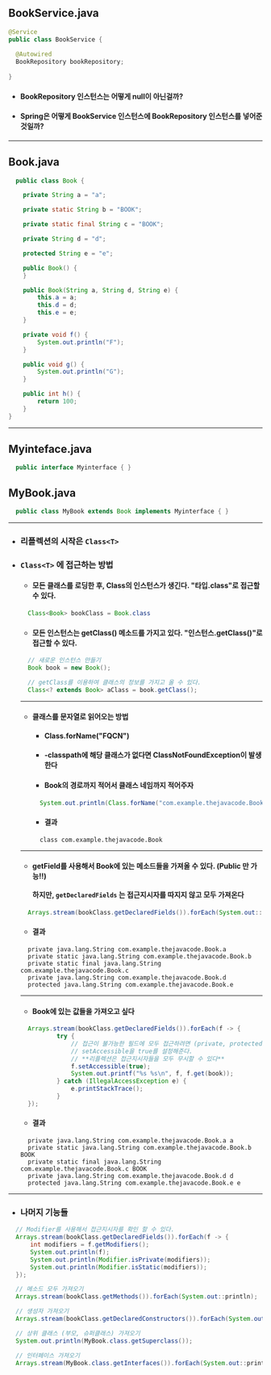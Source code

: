 ## BookService.java
``` java
@Service
public class BookService {
  
  @Autowired
  BookRepository bookRepository;
 
}
```
  - #### BookRepository 인스턴스는 어떻게 null이 아닌걸까?
  - #### Spring은 어떻게 BookService 인스턴스에 BookRepository 인스턴스를 넣어준 것일까?
-----
## Book.java
``` java
  public class Book {

    private String a = "a";

    private static String b = "BOOK";

    private static final String c = "BOOK";

    private String d = "d";

    protected String e = "e";

    public Book() {
    }

    public Book(String a, String d, String e) {
        this.a = a;
        this.d = d;
        this.e = e;
    }

    private void f() {
        System.out.println("F");
    }

    public void g() {
        System.out.println("G");
    }

    public int h() {
        return 100;
    }
}
```
-----
## Myinteface.java
``` java
  public interface Myinterface { }
```
## MyBook.java
``` java
  public class MyBook extends Book implements Myinterface { }
```
------
- ### 리플렉션의 시작은 `Class<T>`
- ### `Class<T>` 에 접근하는 방법
  - #### 모든 클래스를 로딩한 후, Class<T>의 인스턴스가 생긴다. "타입.class"로 접근할 수 있다.
  ``` java
    Class<Book> bookClass = Book.class
  ```
  - #### 모든 인스턴스는 getClass() 메소드를 가지고 있다. "인스턴스.getClass()"로 접근할 수 있다.
  ``` java
    // 새로운 인스턴스 만들기
    Book book = new Book();
  
    // getClass를 이용하여 클래스의 정보를 가지고 올 수 있다.
    Class<? extends Book> aClass = book.getClass();
  ```
  -------
  - #### 클래스를 문자열로 읽어오는 방법
    - #### Class.forName("FQCN")
    - #### -classpath에 해당 클래스가 없다면 ClassNotFoundException이 발생한다
    - #### Book의 경로까지 적어서 클래스 네임까지 적어주자
    ``` java
      System.out.println(Class.forName("com.example.thejavacode.Book"));
    ```
    - #### 결과
    ```
      class com.example.thejavacode.Book
    ```
  ------
  - #### getField를 사용해서 Book에 있는 메소드들을 가져올 수 있다. (Public 만 가능‼) <br><br> 하지만, `getDeclaredFields` 는 접근지시자를 따지지 않고 모두 가져온다
  ``` java
    Arrays.stream(bookClass.getDeclaredFields()).forEach(System.out::println);
  ```
  - #### 결과
  ```
    private java.lang.String com.example.thejavacode.Book.a
    private static java.lang.String com.example.thejavacode.Book.b
    private static final java.lang.String com.example.thejavacode.Book.c
    private java.lang.String com.example.thejavacode.Book.d
    protected java.lang.String com.example.thejavacode.Book.e
  ```
  ------
  - #### Book에 있는 값들을 가져오고 싶다
  ``` java
    Arrays.stream(bookClass.getDeclaredFields()).forEach(f -> {
            try {
                // 접근이 불가능한 필드에 모두 접근하려면 (private, protected)
                // setAccessible을 true를 설정해준다.
                // **리플렉션은 접근지시자들을 모두 무시할 수 있다**
                f.setAccessible(true);
                System.out.printf("%s %s\n", f, f.get(book));
            } catch (IllegalAccessException e) {
                e.printStackTrace();
            }
    });
  ```
  - #### 결과
  ```
    private java.lang.String com.example.thejavacode.Book.a a
    private static java.lang.String com.example.thejavacode.Book.b BOOK
    private static final java.lang.String com.example.thejavacode.Book.c BOOK
    private java.lang.String com.example.thejavacode.Book.d d
    protected java.lang.String com.example.thejavacode.Book.e e
  ```
------
  - ### 나머지 기능들
  ``` java
    // Modifier를 사용해서 접근지시자를 확인 할 수 있다.
    Arrays.stream(bookClass.getDeclaredFields()).forEach(f -> {
        int modifiers = f.getModifiers();
        System.out.println(f);
        System.out.println(Modifier.isPrivate(modifiers));
        System.out.println(Modifier.isStatic(modifiers));
    });
  ```
  ``` java
    // 메소드 모두 가져오기
    Arrays.stream(bookClass.getMethods()).forEach(System.out::println);
  ```
  ``` java
    // 생성자 가져오기
    Arrays.stream(bookClass.getDeclaredConstructors()).forEach(System.out::println);
  ```
  ``` java
    // 상위 클래스 (부모, 슈퍼클래스) 가져오기
    System.out.println(MyBook.class.getSuperclass());
  ```
  ``` java
    // 인터페이스 가져오기
    Arrays.stream(MyBook.class.getInterfaces()).forEach(System.out::println);
  ```
  
